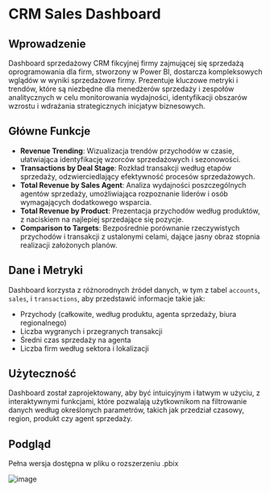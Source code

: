 # CRM Sales Dashboard

## Wprowadzenie
Dashboard sprzedażowy CRM fikcyjnej firmy zajmującej się sprzedażą oprogramowania dla firm, stworzony w Power BI, dostarcza kompleksowych wglądów w wyniki sprzedażowe firmy. Prezentuje kluczowe metryki i trendów, które są niezbędne dla menedżerów sprzedaży i zespołów analitycznych w celu monitorowania wydajności, identyfikacji obszarów wzrostu i wdrażania strategicznych inicjatyw biznesowych.

## Główne Funkcje

- **Revenue Trending**: Wizualizacja trendów przychodów w czasie, ułatwiająca identyfikację wzorców sprzedażowych i sezonowości.
- **Transactions by Deal Stage**: Rozkład transakcji według etapów sprzedaży, odzwierciedlający efektywność procesów sprzedażowych.
- **Total Revenue by Sales Agent**: Analiza wydajności poszczególnych agentów sprzedaży, umożliwiająca rozpoznanie liderów i osób wymagających dodatkowego wsparcia.
- **Total Revenue by Product**: Prezentacja przychodów według produktów, z naciskiem na najlepiej sprzedające się pozycje.
- **Comparison to Targets**: Bezpośrednie porównanie rzeczywistych przychodów i transakcji z ustalonymi celami, dające jasny obraz stopnia realizacji założonych planów.

## Dane i Metryki

Dashboard korzysta z różnorodnych źródeł danych, w tym z tabel `accounts`, `sales`, i `transactions`, aby przedstawić informacje takie jak:
- Przychody (całkowite, według produktu, agenta sprzedaży, biura regionalnego)
- Liczba wygranych i przegranych transakcji
- Średni czas sprzedaży na agenta
- Liczba firm według sektora i lokalizacji

## Użyteczność

Dashboard został zaprojektowany, aby być intuicyjnym i łatwym w użyciu, z interaktywnymi funkcjami, które pozwalają użytkownikom na filtrowanie danych według określonych parametrów, takich jak przedział czasowy, region, produkt czy agent sprzedaży.

## Podgląd
Pełna wersja dostępna w pliku o rozszerzeniu .pbix

![image](https://github.com/korniaczexx/TechCompany-Sales-Report/assets/118902920/89cba21e-e457-488b-970c-522d2e32a202)

